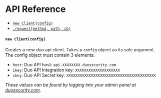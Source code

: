 # API Reference

- [`new Client(config)`](#new-clientconfig)
- [`.request(method, path, cb)`](#requestmethod-path-cb)

#### `new Client(config)`
Creates a new duo api client. Takes a `config` object as its sole argument. The config object must contain 3 elements:
- `host`: Duo API host: `api-XXXXXXXX.duosecurity.com`
- `ikey`: Duo API Integration key: `XXXXXXXXXXXXXXXXXXXX`
- `skey`: Duo API Secret key: `XXXXXXXXXXXXXXXXXXXXXXXXXXXXXXXXXXXXXXXX`

*These values can be found by logging into your admin panel at [duosecurity.com](https://duosecurity.com).*

